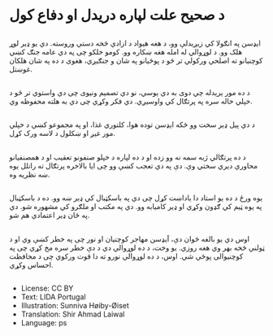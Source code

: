 # د صحیح علت لپاره دریدل او دفاع کول

##
ایډسن په انګولا کي زیږیدلې وو، د هغه هیواد د ازادي څخه دستي وروسته. دي یو ډیر لوړ هلک وو. د لوړوالي له امله هغه ښکاره وو. کومو خلکو چی په دي عامه جنګ کښي کوچنیانو ته اصلحي ورکولي تر څو د پوځیانو په شان و جنګیږي، هغوی د ده په شان هلکان غوښتل.

##
د ده مور یریدله چي دوی به دي یوسي، نو دي تصمیم ونیوی چی دي واستوي تر څو د خپلي خاله سره په پرتګال کي واوسیږي. دي فکر وکړي چی دي به هلته محفوظه وي.

##
د دي پیل ډیر سخت وو ځکه ایډسن توده هوا، کلتوري غذا، او په مجموعو کښي د خپلي مور غیږ او ښکلول د لاسه ورک کړل.

##
د ده پرتګالي ژبه سمه نه وو زده او د ده لپاره د خپلو صنفونو تعقیب او د همصنفیانو محاوري دیري سختي وې. دې په دي تعجب کښې وو چی ایا بالاخره پرتګال ته راتلل یوه ښه نظریه وه.

##
یوه ورځ د ده یو استاد دا یاداښت کړل چی دي په باسکټبال کي ډیر ښه وو. ده د باسکټبال په یوه ټیم کي ګډون وکړي او ډیر کامیابه وو. دي په مکتب او ملګرو کي مشهوره شو. دي په ځان ډیر اعتمادي هم شو.

##
اوس دي یو بالغه ځوان دې، آیډسن مهاجر کوچنیان او نور چی په خطر کښې وي او د ټولني څخه بهر وي هغه روزي. یو وخت، د ده لوړوالي دي د دې خطر سره مخ کړي چی په کوچنیوالی پوځي شي. اوس، د ده لوړوالي نورو ته دا قوت ورکوي چی د محافظت احساس وکړي.

##
* License: CC BY
* Text: LIDA Portugal
* Illustration: Sunniva Høiby-Øiset
* Translation: Shir Ahmad Laiwal
* Language: ps
